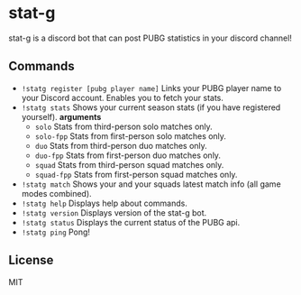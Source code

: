 # stat-g

stat-g is a discord bot that can post PUBG statistics in your discord channel!

## Commands

* `!statg register [pubg player name]` 
  Links your PUBG player name to your Discord account. Enables you to fetch your stats.
* `!statg stats`
  Shows your current season stats (if you have registered yourself).
  **arguments**
  * `solo` Stats from third-person solo matches only.
  * `solo-fpp` Stats from first-person solo matches only.
  * `duo` Stats from third-person duo matches only.
  * `duo-fpp` Stats from first-person duo matches only.
  * `squad` Stats from third-person squad matches only.
  * `squad-fpp` Stats from first-person squad matches only.
* `!statg match`
  Shows your and your squads latest match info (all game modes combined).
* `!statg help`
  Displays help about commands.
* `!statg version`
  Displays version of the stat-g bot.
* `!statg status`
  Displays the current status of the PUBG api.
* `!statg ping`
  Pong!

## License
MIT